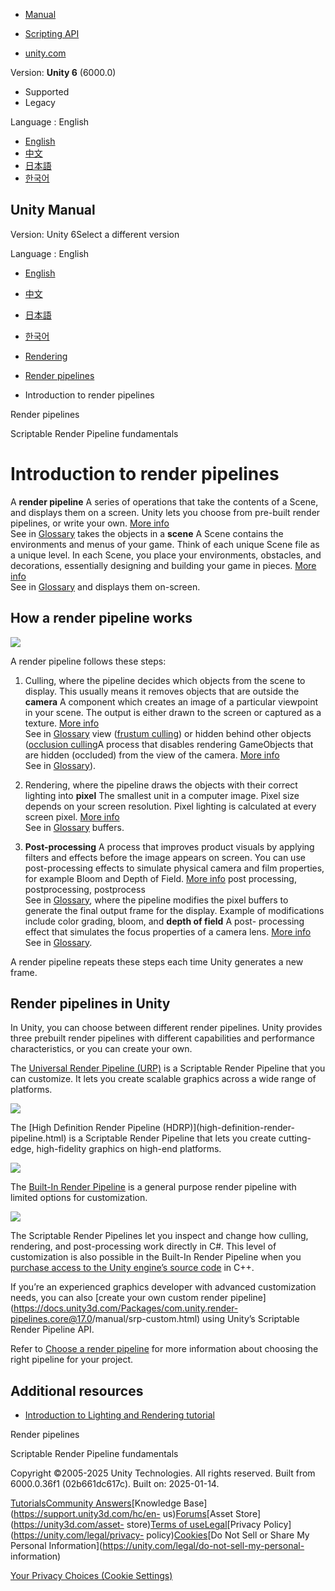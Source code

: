 [](https://docs.unity3d.com)

  * [Manual](../Manual/index.html)
  * [Scripting API](../ScriptReference/index.html)

  * [unity.com](https://unity.com/)

Version: **Unity 6** (6000.0)

  * Supported
  * Legacy

Language : English

  * [English](/Manual/render-pipelines-overview.html)
  * [中文](/cn/current/Manual/render-pipelines-overview.html)
  * [日本語](/ja/current/Manual/render-pipelines-overview.html)
  * [한국어](/kr/current/Manual/render-pipelines-overview.html)

[](https://docs.unity3d.com)

## Unity Manual

Version: Unity 6Select a different version

Language : English

  * [English](/Manual/render-pipelines-overview.html)
  * [中文](/cn/current/Manual/render-pipelines-overview.html)
  * [日本語](/ja/current/Manual/render-pipelines-overview.html)
  * [한국어](/kr/current/Manual/render-pipelines-overview.html)

  * [Rendering](rendering-and-post-processing.html)
  * [Render pipelines](render-pipelines.html)
  * Introduction to render pipelines

[](render-pipelines.html)

Render pipelines

[](scriptable-render-pipeline-introduction.html)

Scriptable Render Pipeline fundamentals

# Introduction to render pipelines

A **render pipeline** A series of operations that take the contents of a
Scene, and displays them on a screen. Unity lets you choose from pre-built
render pipelines, or write your own. [More info](render-pipelines.html)  
See in [Glossary](Glossary.html#Renderpipeline) takes the objects in a
**scene** A Scene contains the environments and menus of your game. Think of
each unique Scene file as a unique level. In each Scene, you place your
environments, obstacles, and decorations, essentially designing and building
your game in pieces. [More info](CreatingScenes.html)  
See in [Glossary](Glossary.html#Scene) and displays them on-screen.

## How a render pipeline works

![](../uploads/Main/BestPracticeLightingPipeline3.svg)

A render pipeline follows these steps:

  1. Culling, where the pipeline decides which objects from the scene to display. This usually means it removes objects that are outside the **camera** A component which creates an image of a particular viewpoint in your scene. The output is either drawn to the screen or captured as a texture. [More info](CamerasOverview.html)  
See in [Glossary](Glossary.html#Camera) view ([frustum
culling](https://docs.unity3d.com/Manual/UnderstandingFrustum.html)) or hidden
behind other objects ([occlusion
culling](https://docs.unity3d.com/Manual/OcclusionCulling.html)A process that
disables rendering GameObjects that are hidden (occluded) from the view of the
camera. [More info](OcclusionCulling.html)  
See in [Glossary](Glossary.html#Occlusionculling)).

  2. Rendering, where the pipeline draws the objects with their correct lighting into **pixel** The smallest unit in a computer image. Pixel size depends on your screen resolution. Pixel lighting is calculated at every screen pixel. [More info](ShadowPerformance.html)  
See in [Glossary](Glossary.html#pixel) buffers.

  3. **Post-processing** A process that improves product visuals by applying filters and effects before the image appears on screen. You can use post-processing effects to simulate physical camera and film properties, for example Bloom and Depth of Field. [More info](PostProcessingOverview.html) post processing, postprocessing, postprocess  
See in [Glossary](Glossary.html#post-processing), where the pipeline modifies
the pixel buffers to generate the final output frame for the display. Example
of modifications include color grading, bloom, and **depth of field** A post-
processing effect that simulates the focus properties of a camera lens. [More
info](PostProcessingOverview.html)  
See in [Glossary](Glossary.html#DepthofField).

A render pipeline repeats these steps each time Unity generates a new frame.

## Render pipelines in Unity

In Unity, you can choose between different render pipelines. Unity provides
three prebuilt render pipelines with different capabilities and performance
characteristics, or you can create your own.

The [Universal Render Pipeline (URP)](universal-render-pipeline.html) is a
Scriptable Render Pipeline that you can customize. It lets you create scalable
graphics across a wide range of platforms.

![](../uploads/Main/render-pipelines-overview-urp.jpg)

The [High Definition Render Pipeline (HDRP)](high-definition-render-
pipeline.html) is a Scriptable Render Pipeline that lets you create cutting-
edge, high-fidelity graphics on high-end platforms.

![](../uploads/Main/render-pipelines-overview-hdrp.jpg)

The [Built-In Render Pipeline](built-in-render-pipeline.html) is a general
purpose render pipeline with limited options for customization.

![](../uploads/Main/render-pipelines-overview-builtin.jpg)

The Scriptable Render Pipelines let you inspect and change how culling,
rendering, and post-processing work directly in C#. This level of
customization is also possible in the Built-In Render Pipeline when you
[purchase access to the Unity engine’s source
code](https://unity.com/products/source-code) in C++.

If you’re an experienced graphics developer with advanced customization needs,
you can also [create your own custom render
pipeline](https://docs.unity3d.com/Packages/com.unity.render-
pipelines.core@17.0/manual/srp-custom.html) using Unity’s Scriptable Render
Pipeline API.

Refer to [Choose a render pipeline](choose-a-render-pipeline.html) for more
information about choosing the right pipeline for your project.

## Additional resources

  * [Introduction to Lighting and Rendering tutorial](https://learn.unity.com/tutorial/introduction-to-lighting-and-rendering-2019-3)

[](render-pipelines.html)

Render pipelines

[](scriptable-render-pipeline-introduction.html)

Scriptable Render Pipeline fundamentals

Copyright ©2005-2025 Unity Technologies. All rights reserved. Built from
6000.0.36f1 (02b661dc617c). Built on: 2025-01-14.

[Tutorials](https://learn.unity.com/)[Community
Answers](https://answers.unity3d.com)[Knowledge
Base](https://support.unity3d.com/hc/en-
us)[Forums](https://forum.unity3d.com)[Asset Store](https://unity3d.com/asset-
store)[Terms of
use](https://docs.unity3d.com/Manual/TermsOfUse.html)[Legal](https://unity.com/legal)[Privacy
Policy](https://unity.com/legal/privacy-
policy)[Cookies](https://unity.com/legal/cookie-policy)[Do Not Sell or Share
My Personal Information](https://unity.com/legal/do-not-sell-my-personal-
information)

[Your Privacy Choices (Cookie Settings)](javascript:void\(0\);)

